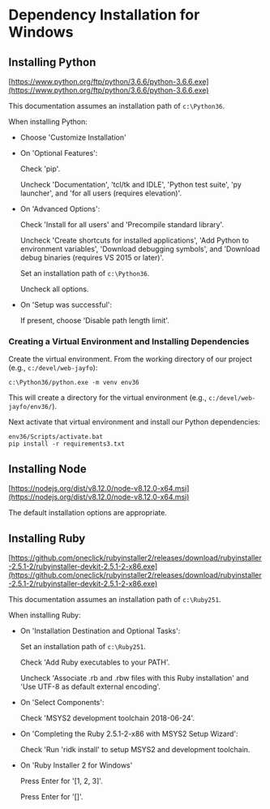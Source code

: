 # Dependency Installation for Windows

## Installing Python

[https://www.python.org/ftp/python/3.6.6/python-3.6.6.exe](https://www.python.org/ftp/python/3.6.6/python-3.6.6.exe)

This documentation assumes an installation path of `c:\Python36`.

When installing Python:

- Choose 'Customize Installation'
- On 'Optional Features':

  Check 'pip'.

  Uncheck 'Documentation', 'tcl/tk and IDLE', 'Python test suite', 'py launcher', and 'for all users (requires elevation)'.

- On 'Advanced Options':

  Check 'Install for all users' and 'Precompile standard library'.

  Uncheck 'Create shortcuts for installed applications', 'Add Python to environment variables', 'Download debugging symbols', and 'Download debug binaries (requires VS 2015 or later)'.

  Set an installation path of `c:\Python36`.

  Uncheck all options.

- On 'Setup was successful':

  If present, choose 'Disable path length limit'.

### Creating a Virtual Environment and Installing Dependencies

Create the virtual environment. From the working directory of our project (e.g., `c:/devel/web-jayfo`):

~~~
c:\Python36/python.exe -m venv env36
~~~

This will create a directory for the virtual environment (e.g., `c:/devel/web-jayfo/env36/`).

Next activate that virtual environment and install our Python dependencies:

~~~
env36/Scripts/activate.bat
pip install -r requirements3.txt
~~~

## Installing Node

[https://nodejs.org/dist/v8.12.0/node-v8.12.0-x64.msi](https://nodejs.org/dist/v8.12.0/node-v8.12.0-x64.msi)

The default installation options are appropriate.

## Installing Ruby

[https://github.com/oneclick/rubyinstaller2/releases/download/rubyinstaller-2.5.1-2/rubyinstaller-devkit-2.5.1-2-x86.exe](https://github.com/oneclick/rubyinstaller2/releases/download/rubyinstaller-2.5.1-2/rubyinstaller-devkit-2.5.1-2-x86.exe)

This documentation assumes an installation path of `c:\Ruby251`.

When installing Ruby:

- On 'Installation Destination and Optional Tasks':

  Set an installation path of `c:\Ruby251`.

  Check 'Add Ruby executables to your PATH'.

  Uncheck 'Associate .rb and .rbw files with this Ruby installation' and 'Use UTF-8 as default external encoding'.

- On 'Select Components':

  Check 'MSYS2 development toolchain 2018-06-24'.

- On 'Completing the Ruby 2.5.1-2-x86 with MSYS2 Setup Wizard':

  Check 'Run 'ridk install' to setup MSYS2 and development toolchain.

- On 'Ruby Installer 2 for Windows'

  Press Enter for '[1, 2, 3]'.

  Press Enter for '[]'.

